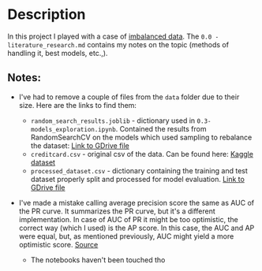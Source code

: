 # Description
In this project I played with a case of [imbalanced data](https://www.kaggle.com/mlg-ulb/creditcardfraud). The `0.0 - literature_research.md` contains my notes on the topic (methods of handling it, best models, etc.,).

## Notes:
* I've had to remove a couple of files from the `data` folder due to their size. Here are the links to find them:
    * `random_search_results.joblib` - dictionary used in `0.3-models_exploration.ipynb`. Contained the results from RandomSearchCV on the models which used sampling to rebalance the dataset: [Link to GDrive file](https://drive.google.com/open?id=1pQYIaV0OEmp4yuFOAmv_x_9ZMBJmIIJ-)
    * `creditcard.csv` - original csv of the data. Can be found here: [Kaggle dataset](https://www.kaggle.com/mlg-ulb/creditcardfraud)
    * `processed_dataset.csv` - dictionary containing the training and test dataset properly split and processed for model evaluation. [Link to GDrive file](https://drive.google.com/file/d/1-oVIbqWWOuxb9-PPKOSjTnrrPSNAnn5H/view?usp=sharing)

* I've made a mistake calling average precision score the same as AUC of the PR curve. It summarizes the PR curve, but it's a different implementation. In case of AUC of PR it might be too optimistic, the correct way (which I used) is the AP score. In this case, the AUC and AP were equal, but, as mentioned previously, AUC might yield a more optimistic score. [Source](https://scikit-learn.org/stable/modules/generated/sklearn.metrics.average_precision_score.html)
   * The notebooks haven't been touched tho
